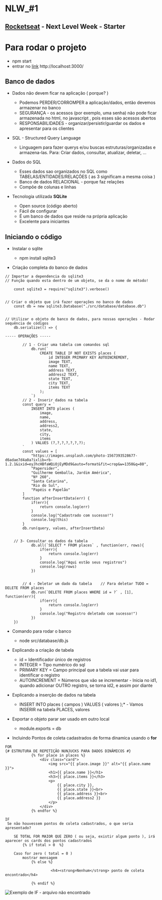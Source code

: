 # NLW_#1
## [Rocketseat](https://rocketseat.com.br/) - Next Level Week - Starter

# Para rodar o projeto
* npm start
* entrar no [link](http://localhost:3000/) http://localhost:3000/

## Banco de dados
  * Dados não devem ficar na aplicação ( porque? )
    - Podemos PERDER/CORROMPER a aplicação/dados, então devemos armazenar no banco
    - SEGURANÇA - os acessos (por exemplo, uma senha) não pode ficar armazenada no html, no javascript , pois esses são acessos abertos 
    - RESPONSABILIDADES - organizar/persistir/guardar os dados e apresentar para os clientes

* SQL - Structured Query Language
  - Linguagem para fazer querys e/ou buscas estruturas/organizadas e armazena-las. Para: Criar dados, consultar, atualizar, deletar, ...
* Dados do SQL
  - Esses dados sao organizados no SQL como TABELAS/ENTIDADES/RELAÇÕES ( as 3 significam a mesma coisa )
  - Banco de dados RELACIONAL - porque faz relações
  - Compõe de colunas e linhas

* Tecnologia utilizada **SQLite**
  - Open source (código aberto)
  - Fácil de configurar
  - É um banco de dados que reside na própria aplicação
  - Excelente para iniciantes

## Iniciando o código
  * Instalar o sqlite
    - npm install sqlite3
    
* Criação completa do banco de dados
```
// Importar a dependencia do sqlite3
// Função quando esta dentro de um objeto, se da o nome de método!

    const sqlite3 = require("sqlite3").verbose()        
                                                       

// Criar o objeto que irá fazer operações no banco de dados
    const db = new sqlite3.Database("./src/database/database.db")


// Utilizar o objeto de banco de dados, para nossas operações - Rodar sequência de códigos
    db.serialize(() => {

----- OPERAÇÕES -----

        // 1 - Criar uma tabela com comandos sql
            db.run(`
                CREATE TABLE IF NOT EXISTS places (
                    id INTEGER PRIMARY KEY AUTOINCREMENT,
                    image TEXT,
                    name TEXT,
                    address TEXT,
                    address2 TEXT,
                    state TEXT,
                    city TEXT,
                    items TEXT
                );
            `)
        // 2 - Inserir dados na tabela
        const query = `
            INSERT INTO places (
                image,
                name,
                address,
                address2,
                state,
                city,
                items
            ) VALUES (?,?,?,?,?,?,?);
        `    
        const values = [
            "https://images.unsplash.com/photo-1567393528677-d6adae7d4a0a?ixlib=rb-1.2.1&ixid=eyJhcHBfaWQiOjEyMDd9&auto=format&fit=crop&w=1350&q=80",
            "Papersider",
            "Guilherme Gemballa, Jardim América",
            "Nº 260",
            "Santa Catarina",
            "Rio do Sul",
            "Papéis e Papelão"
        ]
        function afterInsertData(err) {
            if(err){
                return console.log(err)
            }
            console.log("Cadastrado com sucesso!")
            console.log(this)                            
        }
        db.run(query, values, afterInsertData)         


	// 3- Consultar os dados da tabela                  
            db.all(`SELECT * FROM places` , function(err, rows){
                if(err){
                    return console.log(err)
                }
                console.log("Aqui estão seus registros")
                console.log(rows)
            })


        // 4 - Deletar um dado da tabela    // Para deletar TUDO = DELETE FROM places
            db.run(`DELETE FROM places WHERE id = ?` , [1], function(err){                
                if(err){
                    return console.log(err)
                }
                console.log("Registro deletado com sucesso!")
            })     
    })
```

* Comando para rodar o banco  
  - node src/database/db.js
  
* Explicando a criação de tabela
  - id = Identificador único de registros
  - INTEGER = Tipo numérico do sql
  - PRIMARY KEY = Campo principal que a tabela vai usar para identificar o registro
  - AUTOINCREMENT = Números que vão se incrementar - Inicia no id1, quando adicionar OUTRO registro, se torna id2, e assim por diante
  
* Explicando a inserção de dados na tabela
  - INSERT INTO places ( campos ) VALUES ( valores );* - Vamos INSERIR na tabela PLACES, valores
  
* Exportar o objeto parar ser usado em outro local
  - module.exports = db  
  
* Incluindo Pontos de coleta cadastrados de forma dinamica usando o **for**
```
FOR
{# ESTRUTURA DE REPETIÇÃO NUNJUCKS PARA DADOS DINÂMICOS #}
            {% for place in places %}
                <div class="card">
                    <img src="{{ place.image }}" alt="{{ place.name }}">
                    <h1>{{ place.name }}</h1>
                    <h3>{{ place.items }}</h3>
                    <p>
                        {{ place.city }},
                        {{ place.state }}<br>
                        {{ place.address }}<br>
                        {{ place.address2 }}
                    </p>
                </div>
            {% endfor %}
```

```
IF	
 Se não houvessem pontos de coleta cadastrados, o que seria apresentado?
	
	SE TOTAL FOR MAIOR QUE ZERO ( ou seja, existir algum ponto ), irá aparecer os cards dos pontos cadastrados
		{% if total > 0  %}

	Caso for zero ( total = 0 )
		mostrar mensagem
			{% else %}
            
           			 <h4><strong>Nenhum</strong> ponto de coleta encontrado</h4>
            
        	{% endif %}

```
![Exemplo de IF - arquivo não encontrado](https://user-images.githubusercontent.com/66738539/84305469-8072ab80-ab30-11ea-87b4-c69c6f290cc2.png)


